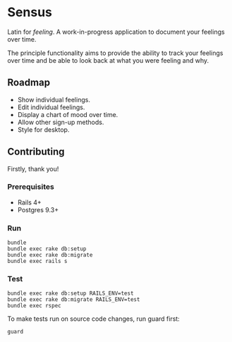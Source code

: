 # Sensus

Latin for *feeling*. A work-in-progress application to document your feelings
over time.

The principle functionality aims to provide the ability to track your
feelings over time and be able to look back at what you were feeling and why.

## Roadmap

* Show individual feelings.
* Edit individual feelings.
* Display a chart of mood over time.
* Allow other sign-up methods.
* Style for desktop.

## Contributing

Firstly, thank you!

### Prerequisites

* Rails 4+
* Postgres 9.3+

### Run

    bundle
    bundle exec rake db:setup
    bundle exec rake db:migrate
    bundle exec rails s

### Test

    bundle exec rake db:setup RAILS_ENV=test
    bundle exec rake db:migrate RAILS_ENV=test
    bundle exec rspec

To make tests run on source code changes, run guard first:

    guard
